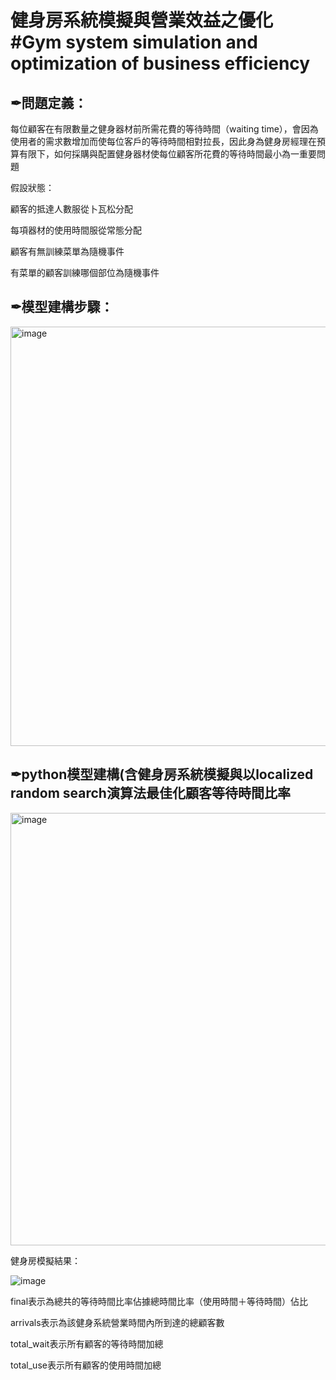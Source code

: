 # 健身房系統模擬與營業效益之優化 #Gym system simulation and optimization of business efficiency

✒問題定義：
------------------------------------------------------------------------------
每位顧客在有限數量之健身器材前所需花費的等待時間（waiting time），會因為使用者的需求數增加而使每位客戶的等待時間相對拉長，因此身為健身房經理在預算有限下，如何採購與配置健身器材使每位顧客所花費的等待時間最小為一重要問題

假設狀態：

顧客的抵達人數服從卜瓦松分配

每項器材的使用時間服從常態分配

顧客有無訓練菜單為隨機事件

有菜單的顧客訓練哪個部位為隨機事件

✒模型建構步驟：
------------------------------------------------------------------------------

<img width="671" alt="image" src="https://user-images.githubusercontent.com/68886395/215425179-47a612fe-1689-4e67-931c-0f56d4678de6.png">

✒python模型建構(含健身房系統模擬與以localized random search演算法最佳化顧客等待時間比率
---
<img width="692" alt="image" src="https://user-images.githubusercontent.com/68886395/215426467-6b66dc98-b0a5-4685-9ac9-0212ad8c82f6.png">

健身房模擬結果：

![image](https://user-images.githubusercontent.com/68886395/215427038-5777eefc-4396-4df5-8338-fffd46e564af.jpeg)

final表示為總共的等待時間比率佔據總時間比率（使用時間＋等待時間）佔比

arrivals表示為該健身系統營業時間內所到達的總顧客數

total_wait表示所有顧客的等待時間加總

total_use表示所有顧客的使用時間加總
